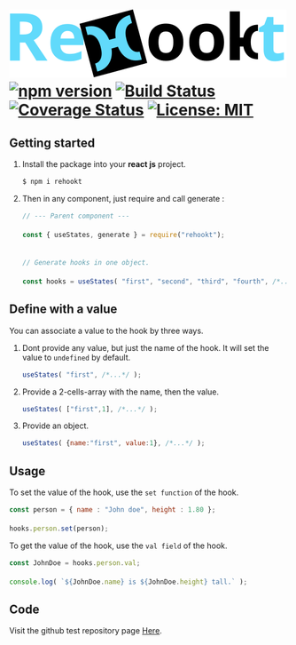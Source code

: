 # <img id="rehookt-logo" src="https://raw.githubusercontent.com/ManuUseGitHub/Rehookt/master/rehookt_logo.svg"> <br/>[![npm version](https://badge.fury.io/js/rehookt.svg)](https://badge.fury.io/js/rehookt) [![Build Status](https://travis-ci.com/ManuUseGitHub/Rehookt.svg?branch=master)](https://travis-ci.com/ManuUseGitHub/Rehookt) [![Coverage Status](https://coveralls.io/repos/github/ManuUseGitHub/Rehookt/badge.svg?branch=master)](https://coveralls.io/github/ManuUseGitHub/Rehookt?branch=master) [![License: MIT](https://img.shields.io/badge/License-MIT-61dafb.svg)](https://github.com/ManuUseGitHub/Rehookt/blob/master/LICENSE)

## Getting started

1. Install the package into your <b>react js</b> project.
    ```bash
    $ npm i rehookt
    ```
1. Then in any component, just require and call generate :
    ```jsx
    // --- Parent component ---

    const { useStates, generate } = require("rehookt");


    // Generate hooks in one object.

    const hooks = useStates( "first", "second", "third", "fourth", /*...*/ );
    ```

## Define with a value
You can associate a value to the hook by three ways.
1. Dont provide any value, but just the name of the hook. It will set the value to `undefined` by default.
    ```jsx
    useStates( "first", /*...*/ );
    ```
1. Provide a 2-cells-array with the name, then the value.
    ```jsx
    useStates( ["first",1], /*...*/ );
    ```
1. Provide an object.
    ```jsx
    useStates( {name:"first", value:1}, /*...*/ );
    ```

## Usage
To set the value of the hook, use the `set function` of the hook.
```jsx
const person = { name : "John doe", height : 1.80 };

hooks.person.set(person);
```

To get the value of the hook, use the `val field` of the hook.
```jsx
const JohnDoe = hooks.person.val;

console.log( `${JohnDoe.name} is ${JohnDoe.height} tall.` );
```

## Code 
Visit the github test repository page [Here](https://github.com/ManuUseGitHub/Rehookt/tree/master/rehookthttps://github.com/ManuUseGitHub/Rehookt/blob/master/rehookt/index.js).